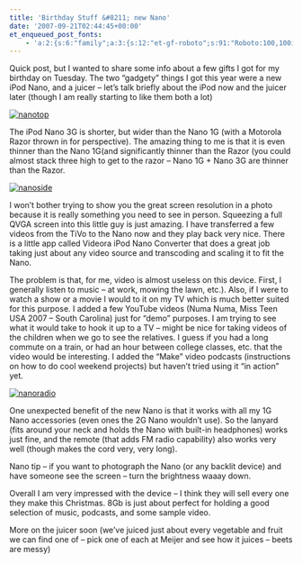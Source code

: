 ```yaml
---
title: 'Birthday Stuff &#8211; new Nano'
date: '2007-09-21T02:44:45+00:00'
et_enqueued_post_fonts:
    - 'a:2:{s:6:"family";a:3:{s:12:"et-gf-roboto";s:91:"Roboto:100,100italic,300,300italic,regular,italic,500,500italic,700,700italic,900,900italic";s:22:"et-gf-roboto-condensed";s:59:"Roboto+Condensed:300,300italic,regular,italic,700,700italic";s:17:"et-gf-roboto-slab";s:51:"Roboto+Slab:100,200,300,regular,500,600,700,800,900";}s:6:"subset";a:7:{i:0;s:9:"latin-ext";i:1;s:5:"greek";i:2;s:9:"greek-ext";i:3;s:10:"vietnamese";i:4;s:8:"cyrillic";i:5;s:5:"latin";i:6;s:12:"cyrillic-ext";}}'
---
```


Quick post, but I wanted to share some info about a few gifts I got for my birthday on Tuesday. The two “gadgety” things I got this year were a new iPod Nano, and a juicer – let’s talk briefly about the iPod now and the juicer later (though I am really starting to like them both a lot)

[![nanotop](http://blog.bruceabernethy.com/mirror/BirthdayStuff_672B/nanotop_thumb.jpg)](http://blog.bruceabernethy.com/mirror/BirthdayStuff_672B/nanotop.jpg)

The iPod Nano 3G is shorter, but wider than the Nano 1G (with a Motorola Razor thrown in for perspective). The amazing thing to me is that it is even thinner than the Nano 1G(and significantly thinner than the Razor (you could almost stack three high to get to the razor – Nano 1G + Nano 3G are thinner than the Razor.

[![nanoside](http://blog.bruceabernethy.com/mirror/BirthdayStuff_672B/nanoside_thumb.jpg)](http://blog.bruceabernethy.com/mirror/BirthdayStuff_672B/nanoside.jpg)

I won’t bother trying to show you the great screen resolution in a photo because it is really something you need to see in person. Squeezing a full QVGA screen into this little guy is just amazing. I have transferred a few videos from the TiVo to the Nano now and they play back very nice. There is a little app called Videora iPod Nano Converter that does a great job taking just about any video source and transcoding and scaling it to fit the Nano.

The problem is that, for me, video is almost useless on this device. First, I generally listen to music – at work, mowing the lawn, etc.). Also, if I were to watch a show or a movie I would to it on my TV which is much better suited for this purpose. I added a few YouTube videos (Numa Numa, Miss Teen USA 2007 – South Carolina) just for “demo” purposes. I am trying to see what it would take to hook it up to a TV – might be nice for taking videos of the children when we go to see the relatives. I guess if you had a long commute on a train, or had an hour between college classes, etc. that the video would be interesting. I added the “Make” video podcasts (instructions on how to do cool weekend projects) but haven’t tried using it “in action” yet.

[![nanoradio](http://blog.bruceabernethy.com/mirror/BirthdayStuff_672B/nanoradio_thumb.jpg)](http://blog.bruceabernethy.com/mirror/BirthdayStuff_672B/nanoradio.jpg)

One unexpected benefit of the new Nano is that it works with all my 1G Nano accessories (even ones the 2G Nano wouldn’t use). So the lanyard (fits around your neck and holds the Nano with built-in headphones) works just fine, and the remote (that adds FM radio capability) also works very well (though makes the cord very, very long).

Nano tip – if you want to photograph the Nano (or any backlit device) and have someone see the screen – turn the brightness waaay down.

Overall I am very impressed with the device – I think they will sell every one they make this Christmas. 8Gb is just about perfect for holding a good selection of music, podcasts, and some sample video.

More on the juicer soon (we’ve juiced just about every vegetable and fruit we can find one of – pick one of each at Meijer and see how it juices – beets are messy)